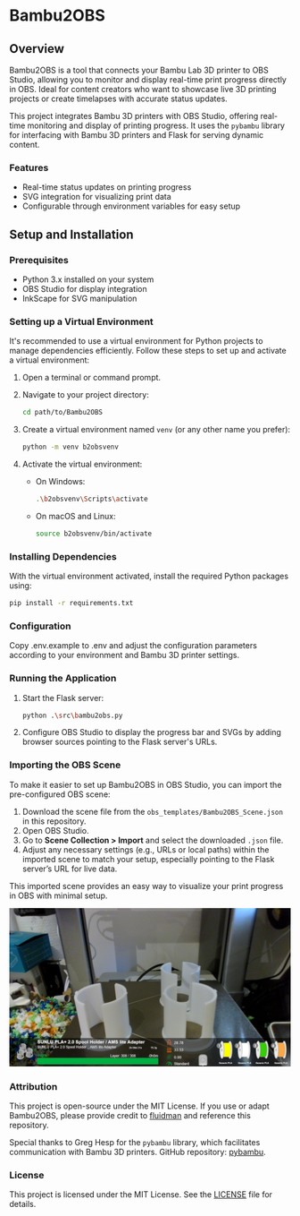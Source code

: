 # Bambu2OBS

## Overview
Bambu2OBS is a tool that connects your Bambu Lab 3D printer to OBS Studio, allowing you to monitor and display real-time print progress directly in OBS. Ideal for content creators who want to showcase live 3D printing projects or create timelapses with accurate status updates.

This project integrates Bambu 3D printers with OBS Studio, offering real-time monitoring and display of printing progress. It uses the `pybambu` library for interfacing with Bambu 3D printers and Flask for serving dynamic content.

### Features
- Real-time status updates on printing progress
- SVG integration for visualizing print data
- Configurable through environment variables for easy setup

## Setup and Installation

### Prerequisites

- Python 3.x installed on your system
- OBS Studio for display integration
- InkScape for SVG manipulation

### Setting up a Virtual Environment

It's recommended to use a virtual environment for Python projects to manage dependencies efficiently. Follow these steps to set up and activate a virtual environment:

1. Open a terminal or command prompt.
2. Navigate to your project directory:

    ```bash
    cd path/to/Bambu2OBS
    ```

3. Create a virtual environment named `venv` (or any other name you prefer):

    ```bash
    python -m venv b2obsvenv
    ```

4. Activate the virtual environment:

    - On Windows:

        ```bash
        .\b2obsvenv\Scripts\activate
        ```

    - On macOS and Linux:

        ```bash
        source b2obsvenv/bin/activate
        ```

### Installing Dependencies

With the virtual environment activated, install the required Python packages using:

```bash
pip install -r requirements.txt
```

### Configuration
Copy .env.example to .env and adjust the configuration parameters according to your environment and Bambu 3D printer settings.

### Running the Application
1. Start the Flask server:

    ```bash
    python .\src\bambu2obs.py
    ```

2. Configure OBS Studio to display the progress bar and SVGs by adding browser sources pointing to the Flask server's URLs.

### Importing the OBS Scene

To make it easier to set up Bambu2OBS in OBS Studio, you can import the pre-configured OBS scene:

1. Download the scene file from the `obs_templates/Bambu2OBS_Scene.json` in this repository.
2. Open OBS Studio.
3. Go to **Scene Collection > Import** and select the downloaded `.json` file.
4. Adjust any necessary settings (e.g., URLs or local paths) within the imported scene to match your setup, especially pointing to the Flask server’s URL for live data.

This imported scene provides an easy way to visualize your print progress in OBS with minimal setup.

![Bambu2OBS OBS Scene Example](images/obs_scene_example.png)

### Attribution
This project is open-source under the MIT License. If you use or adapt Bambu2OBS, please provide credit to [fluidman](https://github.com/fluidman) and reference this repository.

Special thanks to Greg Hesp for the `pybambu` library, which facilitates communication with Bambu 3D printers. GitHub repository: [pybambu](https://github.com/greghesp/pybambu).

### License
This project is licensed under the MIT License. See the [LICENSE](LICENSE) file for details.